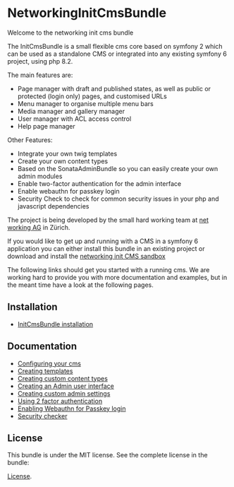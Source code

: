 NetworkingInitCmsBundle 
======================
Welcome to the networking init cms bundle

The InitCmsBundle is a small flexible cms core based on symfony 2 which can be used as a standalone CMS or integrated into
any existing symfony 6 project, using php 8.2.

The main features are:
- Page manager with draft and published states, as well as public or protected (login only) pages, and customised URLs
- Menu manager to organise multiple menu bars
- Media manager and gallery manager
- User manager with ACL access control
- Help page manager

Other Features:
- Integrate your own twig templates
- Create your own content types
- Based on the SonataAdminBundle so you can easily create your own admin modules
- Enable two-factor authentication for the admin interface
- Enable webauthn for passkey login
- Security Check to check for common security issues in your php and javascript dependencies

The project is being developed by the small hard working team at [net working AG][1] in Zürich.

If you would like to get up and running with a CMS in a symfony 6
application you can either install this bundle in an  existing project
or download and install the [networking init CMS sandbox][2]

The following links should get you started with a running cms. We are working hard to provide you with more documentation and examples, but in the meant time have a look at the following pages.

Installation
------------
- [InitCmsBundle installation](https://github.com/networking/init-cms-bundle/blob/master/doc/installation.md)

Documentation
-------------
- [Configuring your cms](https://github.com/networking/init-cms-bundle/blob/master/doc/configuration.md)
- [Creating templates](https://github.com/networking/init-cms-bundle/blob/master/doc/templates.md)
- [Creating custom content types](https://github.com/networking/init-cms-bundle/blob/master/doc/content_types.md)
- [Creating an Admin user interface](https://github.com/networking/init-cms-bundle/blob/master/doc/admin_ui.md)
- [Creating custom admin settings](https://github.com/networking/init-cms-bundle/blob/master/doc/custom_admin_settings.md)
- [Using 2 factor authentication](https://github.com/networking/init-cms-bundle/blob/master/doc/2fa_authentication.md)
- [Enabling Webauthn for Passkey login](https://github.com/networking/init-cms-bundle/blob/master/doc/webauthn.md)
- [Security checker](https://github.com/networking/init-cms-bundle/blob/master/doc/security_checker.md)

License
-------

This bundle is under the MIT license. See the complete license in the bundle:

[License](LICENSE).
    

[1]:  http://www.networking.ch
[2]:  https://github.com/networking/sandbox-6
